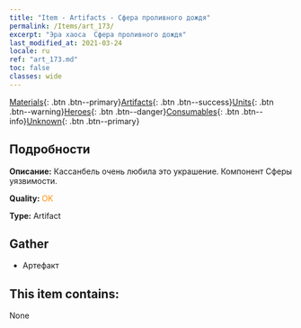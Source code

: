 ```yaml
---
title: "Item - Artifacts - Сфера проливного дождя"
permalink: /Items/art_173/
excerpt: "Эра хаоса  Сфера проливного дождя"
last_modified_at: 2021-03-24
locale: ru
ref: "art_173.md"
toc: false
classes: wide
---
```

 [Materials](/ru/Items/){: .btn .btn--primary}[Artifacts](/ru/Items/Artifacts/){: .btn .btn--success}[Units](/ru/Items/Units/){: .btn .btn--warning}[Heroes](/ru/Items/Heroes/){: .btn .btn--danger}[Consumables](/ru/Items/Consumables/){: .btn .btn--info}[Unknown](/ru/Items/Unknown/){: .btn .btn--primary}

## Подробности
 **Описание:** Кассанбель очень любила это украшение. Компонент Сферы уязвимости.

 **Quality:** <span style="color: #FF8C00">OK</span>

 **Type:** Artifact

## Gather

*    Артефакт 

## This item contains:

  None

